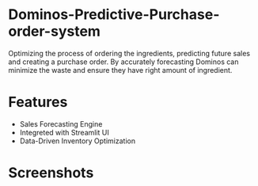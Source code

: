 # Dominos-Predictive-Purchase-order-system
Optimizing the process of ordering the ingredients, predicting future sales and creating a purchase order. By accurately forecasting Dominos can minimize the waste and ensure they have right amount of ingredient.

# Features 
* Sales Forecasting Engine
* Integreted with Streamlit UI
* Data-Driven Inventory Optimization

  
# Screenshots
